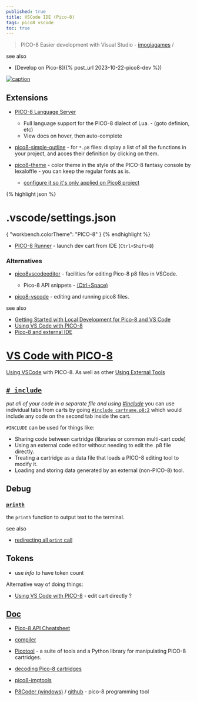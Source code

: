 ```yaml
---
published: true
title: VSCode IDE (Pico-8)
tags: pico8 vscode
toc: true
---
```

> PICO-8 Easier development with Visual Studio - [imogiagames](https://imogiagames.itch.io/anila/devlog/367600/pico-8-easier-development-with-visual-studio) /

<link rel="shortcut icon" href="https://static.wikia.nocookie.net/pico-8/images/4/4a/Site-favicon.ico/revision/latest?cb=20210713144653" type="image/x-icon" />

see also 
- [Develop on Pico-8]({% post_url 2023-10-22-pico8-dev %})

[![caption](https://cdn.blot.im/blog_06523a97b0ca417599aeca13c3a85d63/_image_cache/164efc20-40da-4002-8ded-8004962a8b96.png)](https://maxzsol.com/getting-started-with-local-development-for-pico-8-and-vs-code/)

## Extensions
- [PICO-8 Language Server](https://github.com/japhib/pico8-ls#pico-8-language-server)
	- Full language support for the PICO-8 dialect of Lua. - (goto definion, etc)
    - View docs on hover, then auto-complete 

- [pico8-simple-outline](https://marketplace.visualstudio.com/items?itemName=unremarkable.pico8-simple-outline) - for `*.p8` files: display a list of all the functions in your project, and acces their definition by clicking on them.

- [pico8-theme](https://marketplace.visualstudio.com/items?itemName=ianjsikes.pico8-theme) - color theme in the style of the PICO-8 fantasy console by lexaloffle - you can keep the regular fonts as is.
	- [configure it so it's only applied on Pico8 project](https://chatgpt.com/share/68b46f8f-4f98-800d-bd2f-3a0ddeb9609c)

{% highlight json %}
# .vscode/settings.json
{
  "workbench.colorTheme": "PICO-8"
}
{% endhighlight %}
    
- [PICO-8 Runner](https://marketplace.visualstudio.com/items?itemName=CrowonCrowbar.pico8-runner) - launch dev cart from IDE (`Ctrl+Shift+8`)

### Alternatives
- [pico8vscodeeditor](https://marketplace.visualstudio.com/items?itemName=Grumpydev.pico8vscodeeditor) - facilities for editing Pico-8 p8 files in VSCode.
	- Pico-8 API snippets - [(Ctrl+Space)](https://code.visualstudio.com/docs/editor/userdefinedsnippets)

- [pico8-vscode](https://github.com/joho/pico8-vscode#pico8-vscode) - editing and running pico8 files.


see also
- [Getting Started with Local Development for Pico-8 and VS Code](https://maxzsol.com/getting-started-with-local-development-for-pico-8-and-vs-code/)
- [Using VS Code with PICO-8](https://erika.florist/wiki/computers/vscodepico8)
- [Pico-8 and external IDE ](https://www.reddit.com/r/pico8/comments/1i7dtqv/pico8_and_external_ide/)

# [VS Code with PICO-8](https://maxzsol.com/getting-started-with-local-development-for-pico-8-and-vs-code/) 

[Using VSCode](https://www.youtube.com/watch?v=srPKBhzgZhc) with PICO-8.
As well as other [Using External Tools](https://www.youtube.com/watch?v=srPKBhzgZhc)

## [`# include`](https://www.lexaloffle.com/dl/docs/pico-8_manual.html#_INCLUDE)
_put all of your code in a separate file and using [#include](https://youtu.be/srPKBhzgZhc?feature=shared&t=305)_
you can use individual tabs from carts by going [`#include cartname.p8:2`](https://www.reddit.com/r/pico8/comments/17e8wke/include_file_in_different_directory/) which would include any code on the second tab inside the cart. 

`#INCLUDE` can be used for things like:
- Sharing code between cartridge (libraries or common multi-cart code)
- Using an external code editor without needing to edit the .p8 file directly.
- Treating a cartridge as a data file that loads a PICO-8 editing tool to modify it.
- Loading and storing data generated by an external (non-PICO-8) tool.

## Debug
### [`printh`](https://maxzsol.com/getting-started-with-local-development-for-pico-8-and-vs-code/#step-11.-start-coding-and-start-debugging)

the `printh` function to output text to the terminal.

see also
- [redirecting all `print` call](https://chatgpt.com/share/68ba7756-3c04-800d-a40f-a868697e6b68)

## Tokens
- use _info_ to have token count

Alternative way of doing things:
- [Using VS Code with PICO-8](https://erika.florist/wiki/computers/vscodepico8/) - edit cart directly ?


## [Doc](https://www.lexaloffle.com/dl/docs/pico-8_manual.html)
- [Pico-8 API Cheatsheet](https://iiviigames.github.io/pico8-api/)
    
- [compiler](https://github.com/amirave/pico-compiler)
- [Picotool](https://github.com/dansanderson/picotool) - a suite of tools and a Python library for manipulating PICO-8 cartridges. 
- [decoding Pico-8 cartridges](https://robertovaccari.com/blog/2021_01_03_stegano_pico8/)
- [pico8-imgtools](https://github.com/gamax92/pico8-imgtools)
- [P8Coder (windows)](https://blog.thrill-project.com/p8coder-pico-8-programming-tool/) / [github](https://github.com/movAX13h/P8Coder) - pico-8 programming tool
